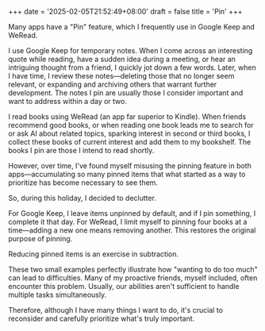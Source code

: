 +++
date = '2025-02-05T21:52:49+08:00'
draft = false 
title = 'Pin'
+++

Many apps have a "Pin" feature, which I frequently use in Google Keep and WeRead.

I use Google Keep for temporary notes. When I come across an interesting quote while reading, have a sudden idea during a meeting, or hear an intriguing thought from a friend, I quickly jot down a few words. Later, when I have time, I review these notes—deleting those that no longer seem relevant, or expanding and archiving others that warrant further development. The notes I pin are usually those I consider important and want to address within a day or two.

I read books using WeRead (an app far superior to Kindle). When friends recommend good books, or when reading one book leads me to search for or ask AI about related topics, sparking interest in second or third books, I collect these books of current interest and add them to my bookshelf. The books I pin are those I intend to read shortly.

However, over time, I've found myself misusing the pinning feature in both apps—accumulating so many pinned items that what started as a way to prioritize has become necessary to see them.

So, during this holiday, I decided to declutter.

For Google Keep, I leave items unpinned by default, and if I pin something, I complete it that day. For WeRead, I limit myself to pinning four books at a time—adding a new one means removing another. This restores the original purpose of pinning.

Reducing pinned items is an exercise in subtraction.

These two small examples perfectly illustrate how "wanting to do too much" can lead to difficulties. Many of my proactive friends, myself included, often encounter this problem. Usually, our abilities aren't sufficient to handle multiple tasks simultaneously.

Therefore, although I have many things I want to do, it's crucial to reconsider and carefully prioritize what's truly important.